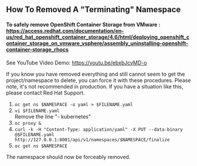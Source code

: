 ## How To Removed A "Terminating" Namespace
#### To safely remove OpenShift Container Storage from VMware : https://access.redhat.com/documentation/en-us/red_hat_openshift_container_storage/4.6/html/deploying_openshift_container_storage_on_vmware_vsphere/assembly_uninstalling-openshift-container-storage_rhocs

See YouTube Video Demo: https://youtu.be/ebxbJcyMD-o

If you know you have removed everything and still cannot seem to get the project/namespace to delete, you can force it with these procedures. 
Please note, it's not recommended in production. If you have a situation like this, please contact Red Hat Support.

1. `oc get ns $NAMESPACE -o yaml > $FILENAME.yaml`
2. `vi $FILENAME.yaml` \
    Remove the line "- kubernetes"
3. `oc proxy &`
4. `curl -k -H "Content-Type: application/yaml" -X PUT --data-binary @$FILENAME.yaml http://127.0.0.1:8001/api/v1/namespaces/$NAMESPACE/finalize`
5. `oc get ns $NAMESPACE`

The namespace should now be forceably removed.
